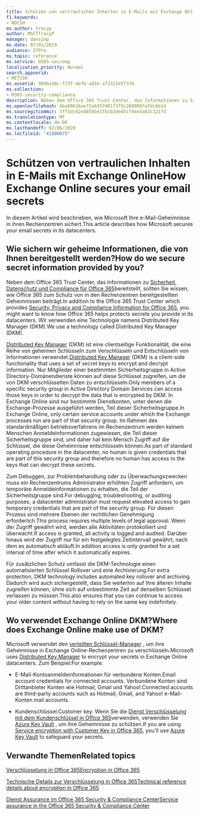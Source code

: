```yaml
---
title: Schützen von vertraulichen Inhalten in E-Mails mit Exchange Online
f1.keywords:
- NOCSH
ms.author: tracyp
author: MSFTTracyP
manager: dansimp
ms.date: 07/01/2019
audience: ITPro
ms.topic: reference
ms.service: O365-seccomp
localization_priority: Normal
search.appverid:
- MET150
ms.assetid: 989ba10c-f73f-4efb-ad1b-af3322e5f376
ms.collection:
- M365-security-compliance
description: Neben dem Office 365 Trust Center, das Informationen zu Sicherheit, Datenschutz und Compliance für Office 365 bereitstellt, sollten Sie wissen, wie Office 365 zum Schutz von in den Rechenzentren bereitgestellten Geheimnissen beiträgt. Wir verwenden eine Technologie namens Distributed Key Manager (DKM).
ms.openlocfilehash: 6ba60616ee72a4457d81f3f9c2049007afdcbb1d
ms.sourcegitcommit: 5ff1dc62e8855be155cb2de45cf4ee5a02c321fd
ms.translationtype: MT
ms.contentlocale: de-DE
ms.lasthandoff: 02/06/2020
ms.locfileid: "41800075"
---
```

# <a name="how-exchange-online-secures-your-email-secrets"></a><span data-ttu-id="5fbaa-104">Schützen von vertraulichen Inhalten in E-Mails mit Exchange Online</span><span class="sxs-lookup"><span data-stu-id="5fbaa-104">How Exchange Online secures your email secrets</span></span>

<span data-ttu-id="5fbaa-105">In diesem Artikel wird beschrieben, wie Microsoft Ihre e-Mail-Geheimnisse in ihren Rechenzentren sichert.</span><span class="sxs-lookup"><span data-stu-id="5fbaa-105">This article describes how Microsoft secures your email secrets in its datacenters.</span></span>
  
## <a name="how-do-we-secure-secret-information-provided-by-you"></a><span data-ttu-id="5fbaa-106">Wie sichern wir geheime Informationen, die von Ihnen bereitgestellt werden?</span><span class="sxs-lookup"><span data-stu-id="5fbaa-106">How do we secure secret information provided by you?</span></span>

<span data-ttu-id="5fbaa-107">Neben dem Office 365 Trust Center, das Informationen zu [Sicherheit, Datenschutz und Compliance für Office 365](https://go.microsoft.com/fwlink/?linkid=874644)bereitstellt, sollten Sie wissen, wie Office 365 zum Schutz von in den Rechenzentren bereitgestellten Geheimnissen beiträgt.</span><span class="sxs-lookup"><span data-stu-id="5fbaa-107">In addition to the Office 365 Trust Center which provides [Security, Privacy and Compliance Information for Office 365](https://go.microsoft.com/fwlink/?linkid=874644), you might want to know how Office 365 helps protects secrets you provide in its datacenters.</span></span> <span data-ttu-id="5fbaa-108">Wir verwenden eine Technologie namens Distributed Key Manager (DKM).</span><span class="sxs-lookup"><span data-stu-id="5fbaa-108">We use a technology called Distributed Key Manager (DKM).</span></span>
  
<span data-ttu-id="5fbaa-109">[Distributed Key Manager](office-365-bitlocker-and-distributed-key-manager-for-encryption.md) (DKM) ist eine clientseitige Funktionalität, die eine Reihe von geheimen Schlüsseln zum Verschlüsseln und Entschlüsseln von Informationen verwendet.</span><span class="sxs-lookup"><span data-stu-id="5fbaa-109">[Distributed Key Manager](office-365-bitlocker-and-distributed-key-manager-for-encryption.md) (DKM) is a client-side functionality that uses a set of secret keys to encrypt and decrypt information.</span></span> <span data-ttu-id="5fbaa-110">Nur Mitglieder einer bestimmten Sicherheitsgruppe in Active Directory-Domänendienste können auf diese Schlüssel zugreifen, um die von DKM verschlüsselten Daten zu entschlüsseln.</span><span class="sxs-lookup"><span data-stu-id="5fbaa-110">Only members of a specific security group in Active Directory Domain Services can access those keys in order to decrypt the data that is encrypted by DKM.</span></span> <span data-ttu-id="5fbaa-111">In Exchange Online sind nur bestimmte Dienstkonten, unter denen die Exchange-Prozesse ausgeführt werden, Teil dieser Sicherheitsgruppe.</span><span class="sxs-lookup"><span data-stu-id="5fbaa-111">In Exchange Online, only certain service accounts under which the Exchange processes run are part of that security group.</span></span> <span data-ttu-id="5fbaa-112">Im Rahmen des standardmäßigen betriebsverfahrens im Rechenzentrum werden keinem Menschen Anmeldeinformationen zugewiesen, die Teil dieser Sicherheitsgruppe sind, und daher hat kein Mensch Zugriff auf die Schlüssel, die diese Geheimnisse entschlüsseln können.</span><span class="sxs-lookup"><span data-stu-id="5fbaa-112">As part of standard operating procedure in the datacenter, no human is given credentials that are part of this security group and therefore no human has access to the keys that can decrypt these secrets.</span></span>
  
<span data-ttu-id="5fbaa-113">Zum Debuggen, zur Problembehandlung oder zu Überwachungszwecken muss ein Rechenzentrums Administrator erhöhten Zugriff anfordern, um temporäre Anmeldeinformationen zu erhalten, die Teil der Sicherheitsgruppe sind.</span><span class="sxs-lookup"><span data-stu-id="5fbaa-113">For debugging, troubleshooting, or auditing purposes, a datacenter administrator must request elevated access to gain temporary credentials that are part of the security group.</span></span> <span data-ttu-id="5fbaa-114">Für diesen Prozess sind mehrere Ebenen der rechtlichen Genehmigung erforderlich.</span><span class="sxs-lookup"><span data-stu-id="5fbaa-114">This process requires multiple levels of legal approval.</span></span> <span data-ttu-id="5fbaa-115">Wenn der Zugriff gewährt wird, werden alle Aktivitäten protokolliert und überwacht.</span><span class="sxs-lookup"><span data-stu-id="5fbaa-115">If access is granted, all activity is logged and audited.</span></span> <span data-ttu-id="5fbaa-116">Darüber hinaus wird der Zugriff nur für ein festgelegtes Zeitintervall gewährt, nach dem es automatisch abläuft.</span><span class="sxs-lookup"><span data-stu-id="5fbaa-116">In addition access is only granted for a set interval of time after which it automatically expires.</span></span>
  
<span data-ttu-id="5fbaa-117">Für zusätzlichen Schutz umfasst die DKM-Technologie einen automatisierten Schlüssel Rollover und eine Archivierung.</span><span class="sxs-lookup"><span data-stu-id="5fbaa-117">For extra protection, DKM technology includes automated key rollover and archiving.</span></span> <span data-ttu-id="5fbaa-118">Dadurch wird auch sichergestellt, dass Sie weiterhin auf Ihre älteren Inhalte zugreifen können, ohne sich auf unbestimmte Zeit auf denselben Schlüssel verlassen zu müssen.</span><span class="sxs-lookup"><span data-stu-id="5fbaa-118">This also ensures that you can continue to access your older content without having to rely on the same key indefinitely.</span></span>
  
## <a name="where-does-exchange-online-make-use-of-dkm"></a><span data-ttu-id="5fbaa-119">Wo verwendet Exchange Online DKM?</span><span class="sxs-lookup"><span data-stu-id="5fbaa-119">Where does Exchange Online make use of DKM?</span></span>

<span data-ttu-id="5fbaa-120">Microsoft verwendet den [verteilten Schlüssel-Manager](office-365-bitlocker-and-distributed-key-manager-for-encryption.md) , um ihre Geheimnisse in Exchange Online-Rechenzentren zu verschlüsseln.</span><span class="sxs-lookup"><span data-stu-id="5fbaa-120">Microsoft uses [Distributed Key Manager](office-365-bitlocker-and-distributed-key-manager-for-encryption.md) to encrypt your secrets in Exchange Online datacenters.</span></span> <span data-ttu-id="5fbaa-121">Zum Beispiel:</span><span class="sxs-lookup"><span data-stu-id="5fbaa-121">For example:</span></span>
  
- <span data-ttu-id="5fbaa-122">E-Mail-Kontoanmeldeinformationen für verbundene Konten.</span><span class="sxs-lookup"><span data-stu-id="5fbaa-122">Email account credentials for connected accounts.</span></span> <span data-ttu-id="5fbaa-123">Verbundene Konten sind Drittanbieter Konten wie Hotmail, Gmail und Yahoo!.</span><span class="sxs-lookup"><span data-stu-id="5fbaa-123">Connected accounts are third-party accounts such as Hotmail, Gmail, and Yahoo!</span></span> <span data-ttu-id="5fbaa-124">e-Mail-Konten.</span><span class="sxs-lookup"><span data-stu-id="5fbaa-124">mail accounts.</span></span>

- <span data-ttu-id="5fbaa-125">Kundenschlüssel.</span><span class="sxs-lookup"><span data-stu-id="5fbaa-125">Customer key.</span></span> <span data-ttu-id="5fbaa-126">Wenn Sie die [Dienst Verschlüsselung mit dem Kundenschlüssel in Office 365](customer-key-overview.md)verwenden, verwenden Sie [Azure Key Vault](https://docs.microsoft.com/azure/key-vault/key-vault-whatis) , um ihre Geheimnisse zu schützen.</span><span class="sxs-lookup"><span data-stu-id="5fbaa-126">If you are using [Service encryption with Customer Key in Office 365](customer-key-overview.md), you'll use [Azure Key Vault](https://docs.microsoft.com/azure/key-vault/key-vault-whatis) to safeguard your secrets.</span></span>

## <a name="related-topics"></a><span data-ttu-id="5fbaa-127">Verwandte Themen</span><span class="sxs-lookup"><span data-stu-id="5fbaa-127">Related topics</span></span>

[<span data-ttu-id="5fbaa-128">Verschlüsselung in Office 365</span><span class="sxs-lookup"><span data-stu-id="5fbaa-128">Encryption in Office 365</span></span>](encryption.md)
  
[<span data-ttu-id="5fbaa-129">Technische Details zur Verschlüsselung in Office 365</span><span class="sxs-lookup"><span data-stu-id="5fbaa-129">Technical reference details about encryption in Office 365</span></span>](technical-reference-details-about-encryption.md)
  
[<span data-ttu-id="5fbaa-130">Dienst Assurance im Office 365 Security &amp; Compliance Center</span><span class="sxs-lookup"><span data-stu-id="5fbaa-130">Service assurance in the Office 365 Security &amp; Compliance Center</span></span>](https://go.microsoft.com/fwlink/?linkid=874645)
  

